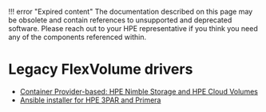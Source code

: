 !!! error "Expired content"
    The documentation described on this page may be obsolete and contain references to unsupported and deprecated software. Please reach out to your HPE representative if you think you need any of the components referenced within.

# Legacy FlexVolume drivers

* [Container Provider-based: HPE Nimble Storage and HPE Cloud Volumes](container_provider/index.md)
* [Ansible installer for HPE 3PAR and Primera](hpe_3par_primera_installer/index.md)
